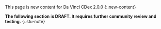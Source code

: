 <!-- input/examples/cdex-task-example22.json -->

This page is new content for Da Vinci CDex 2.0.0
{:.new-content}

**The following section is DRAFT. It requires further community review and testing.**
{:.stu-note}